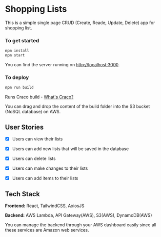 # Shopping Lists

This is a simple single page CRUD (Create, Reade, Update, Delete) app for shopping list.

### To get started

```bash
npm install
npm start
```

You can find the server running on [http://localhost:3000](http://localhost:3000).

### To deploy

```bash
npm run build
```
Runs Craco build - [What's Craco?](https://www.npmjs.com/package/@craco/craco)

You can drag and drop the content of the build folder into the S3 bucket (NoSQL database) on AWS.

## User Stories

- [x] Users can view their lists
- [x] Users can add new lists that will be saved in the database
- [x] Users can delete lists
- [x] Users can make changes to their lists
- [x] Users can add items to their lists


## Tech Stack

**Frontend:** React, TailwindCSS, AxiosJS

**Backend:** AWS Lambda, API Gateway(AWS), S3(AWS), DynamoDB(AWS)

You can manage the backend through your AWS dashboard easily since all these services are Amazon web services.
